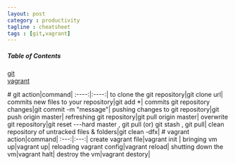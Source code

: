 ```yaml
---
layout: post
category : productivity
tagline : cheatsheet
tags : [git,vagrant]
---
```


##### Table of Contents  
[git](#git)  
[vagrant](#vagrant)  

<a name="git"/>
# git
action|command|
:----:|:----:|
to clone the git repository|git clone url|
commits new files to your repository|git add *|
commits git repository changes|git commit -m "message"|
pushing changes to git repository|git push origin master|
refreshing git repository|git pull origin master|
overwrite git repository|git reset ---hard master , git pull (or) git stash , git pull|
clean repository of untracked files & folders|git clean -dfx|

<a name="vagrant"/>
# vagrant
action|command|
:---:|:---:|
create vagrant file|vagrant init <boxname>|
bringing vm up|vagrant up|
reloading vagrant config|vagrant reload|
shutting down the vm|vagrant halt|
destroy the vm|vagrant destory|

